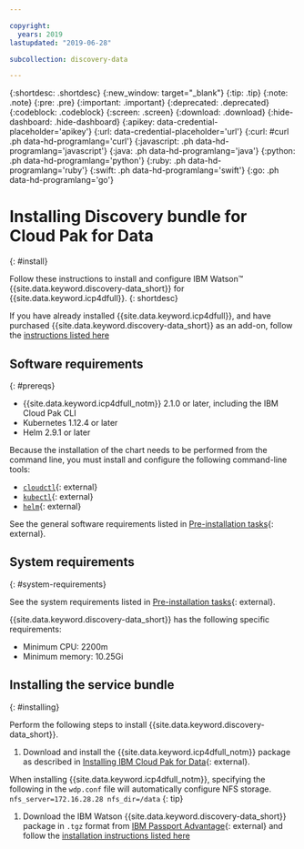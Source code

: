 ```yaml
---

copyright:
  years: 2019
lastupdated: "2019-06-28"

subcollection: discovery-data

---
```


{:shortdesc: .shortdesc}
{:new_window: target="_blank"}
{:tip: .tip}
{:note: .note}
{:pre: .pre}
{:important: .important}
{:deprecated: .deprecated}
{:codeblock: .codeblock}
{:screen: .screen}
{:download: .download}
{:hide-dashboard: .hide-dashboard}
{:apikey: data-credential-placeholder='apikey'} 
{:url: data-credential-placeholder='url'}
{:curl: #curl .ph data-hd-programlang='curl'}
{:javascript: .ph data-hd-programlang='javascript'}
{:java: .ph data-hd-programlang='java'}
{:python: .ph data-hd-programlang='python'}
{:ruby: .ph data-hd-programlang='ruby'}
{:swift: .ph data-hd-programlang='swift'}
{:go: .ph data-hd-programlang='go'}


# Installing Discovery bundle for Cloud Pak for Data
{: #install}

Follow these instructions to install and configure IBM Watson&trade; {{site.data.keyword.discovery-data_short}} for {{site.data.keyword.icp4dfull}}.
{: shortdesc}

If you have already installed {{site.data.keyword.icp4dfull}}, and have purchased {{site.data.keyword.discovery-data_short}} as an add-on, follow the [instructions listed here](https://docs-icpdata.mybluemix.net/docs/content/SSQNUZ_current/watson/discovery-install.html) 

## Software requirements
{: #prereqs}

- {{site.data.keyword.icp4dfull_notm}} 2.1.0 or later, including the IBM Cloud Pak CLI
- Kubernetes 1.12.4 or later
- Helm 2.9.1 or later

Because the installation of the chart needs to be performed from the command line, you must install and configure the following command-line tools:

  - [`cloudctl`](https://www.ibm.com/support/knowledgecenter/SSBS6K_3.1.2/manage_cluster/install_cli.html){: external}
  - [`kubectl`](https://docs-icpdata.mybluemix.net/docs/content/SSQNUZ_current/com.ibm.icpdata.doc/zen/install/kubectl-access.html){: external}
  - [`helm`](https://helm.sh){: external}

See the general software requirements listed in [Pre-installation tasks](https://docs-icpdata.mybluemix.net/docs/content/SSQNUZ_current/com.ibm.icpdata.doc/zen/install/preinstall-overview.html){: external}.

## System requirements
{: #system-requirements}

See the system requirements listed in [Pre-installation tasks](https://docs-icpdata.mybluemix.net/docs/content/SSQNUZ_current/com.ibm.icpdata.doc/zen/install/preinstall-overview.html){: external}.

{{site.data.keyword.discovery-data_short}} has the following specific requirements:
  - Minimum CPU: 2200m
  - Minimum memory: 10.25Gi

## Installing the service bundle
{: #installing}

Perform the following steps to install {{site.data.keyword.discovery-data_short}}.

1. Download and install the {{site.data.keyword.icp4dfull_notm}} package as described in [Installing IBM Cloud Pak for Data](https://docs-icpdata.mybluemix.net/docs/content/SSQNUZ_current/com.ibm.icpdata.doc/zen/install/ovu.html){: external}.

  When installing {{site.data.keyword.icp4dfull_notm}}, specifying the following in the `wdp.conf` file will automatically configure NFS storage.
    ```
    nfs_server=172.16.28.28
    nfs_dir=/data
    ```
  {: tip}

1. Download the IBM Watson {{site.data.keyword.discovery-data_short}} package in `.tgz` format from [IBM Passport Advantage](https://www.ibm.com/software/passportadvantage/){: external} and follow the [installation instructions listed here](https://docs-icpdata.mybluemix.net/docs/content/SSQNUZ_current/watson/discovery-install.html) 